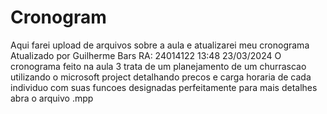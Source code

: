 # Cronogram
Aqui farei upload de arquivos sobre a aula e atualizarei meu cronograma 
Atualizado por Guilherme Bars RA: 24014122 13:48 23/03/2024
O cronograma feito na aula 3 trata de um planejamento de um churrascao utilizando o microsoft project detalhando precos e carga horaria de cada individuo com suas funcoes designadas perfeitamente para mais detalhes abra o arquivo .mpp